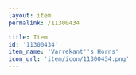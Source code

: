```yaml
---
layout: item
permalink: /11300434

title: Item
id: '11300434'
item_name: 'Varrekant''s Horns'
icon_url: 'item/icon/11300434.png'
---
```

